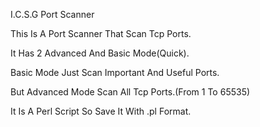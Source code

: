 I.C.S.G Port Scanner

This Is A Port Scanner That Scan Tcp Ports.

It Has 2 Advanced And Basic Mode(Quick).

Basic Mode Just Scan Important And Useful Ports.

But Advanced Mode Scan All Tcp Ports.(From 1 To 65535)

It Is A Perl Script So Save It With .pl Format.


